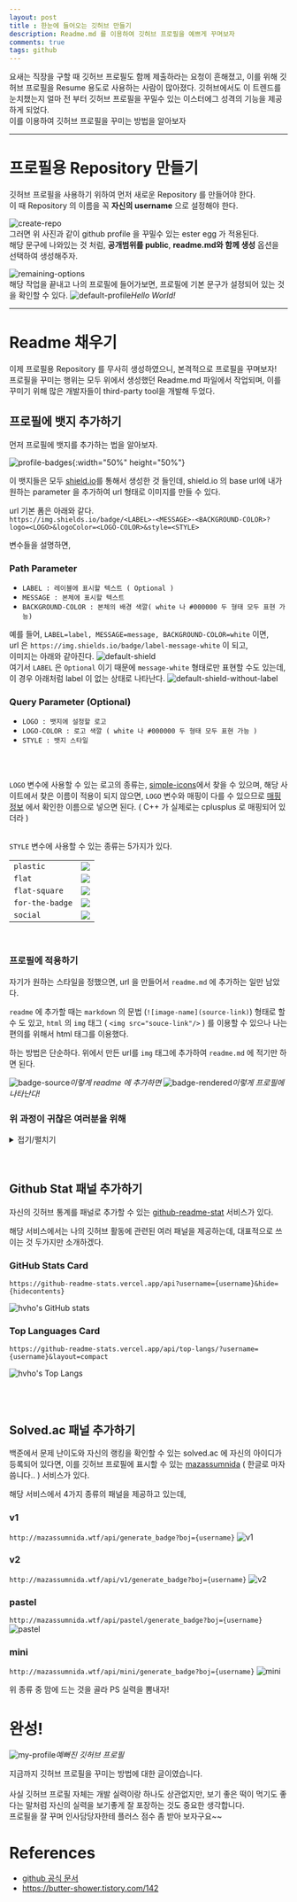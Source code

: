 ```yaml
---
layout: post
title : 한눈에 들어오는 깃허브 만들기
description: Readme.md 를 이용하여 깃허브 프로필을 예쁘게 꾸며보자
comments: true
tags: github
---
```



요새는 직장을 구할 때 깃허브 프로필도 함께 제출하라는 요청이 흔해졌고, 이를 위해 깃허브 프로필을 Resume 용도로 사용하는 사람이 많아졌다. 
깃허브에서도 이 트렌드를 눈치챘는지 얼마 전 부터 깃허브 프로필을 꾸밀수 있는 이스터에그 성격의 기능을 제공하게 되었다.  
이를 이용하여 깃허브 프로필을 꾸미는 방법을 알아보자

---

# 프로필용 Repository 만들기
깃허브 프로필을 사용하기 위하여 먼저 새로운 Repository 를 만들어야 한다.  
이 때 Repository 의 이름을 꼭 **자신의 username** 으로 설정해야 한다.

![create-repo](https://user-images.githubusercontent.com/25953981/127731395-1342f5b3-aaba-443c-9590-ff795782d00c.png)
<br>
그러면 위 사진과 같이 github profile 을 꾸밀수 있는 ester egg 가 적용된다.  
해당 문구에 나와있는 것 처럼, **공개범위를 public**, **readme.md와 함께 생성** 옵션을 선택하여 생성해주자.

![remaining-options](https://user-images.githubusercontent.com/25953981/127731498-184b5397-c515-4a98-b86c-d56c8400696c.png)
<br>
해당 작업을 끝내고 나의 프로필에 들어가보면, 프로필에 기본 문구가 설정되어 있는 것을 확인할 수 있다.
![default-profile](https://user-images.githubusercontent.com/25953981/127731544-749a7ece-b6dd-4fc2-8a61-6e44c907e8cf.png)*Hello World!*

---

# Readme 채우기

이제 프로필용 Repository 를 무사히 생성하였으니, 본격적으로 프로필을 꾸며보자!  
프로필을 꾸미는 행위는 모두 위에서 생성했던 Readme.md 파일에서 작업되며, 이를 꾸미기 위해 많은 개발자들이 third-party tool을 개발해 두었다.

## 프로필에 뱃지 추가하기

먼저 프로필에 뱃지를 추가하는 법을 알아보자.

![profile-badges](https://user-images.githubusercontent.com/25953981/127731740-04526635-a799-49f7-aa9b-3f71b45c7955.png){:width="50%" height="50%"}

이 뱃지들은 모두 [shield.io](https://shields.io)를 통해서 생성한 것 들인데,
shield.io 의 base url에 내가 원하는 parameter 을 추가하여 url 형태로 이미지를 만들 수 있다.

url 기본  폼은 아래와 같다.  
`https://img.shields.io/badge/<LABEL>-<MESSAGE>-<BACKGROUND-COLOR>?logo=<LOGO>&logoColor=<LOGO-COLOR>&style=<STYLE>`
  
변수들을 설명하면,


### Path  Parameter

- `LABEL : 레이블에 표시할 텍스트 ( Optional )` 
- `MESSAGE : 본체에 표시할 텍스트`
- `BACKGROUND-COLOR : 본체의 배경 색깔( white 나 #000000 두 형태 모두 표현 가능)`

예를 들어, `LABEL=label, MESSAGE=message, BACKGROUND-COLOR=white` 이면,  
url 은 `https://img.shields.io/badge/label-message-white` 이 되고,  
이미지는 아래와 같아진다.
![default-shield](https://img.shields.io/badge/label-message-white)
<br>
여기서 `LABEL` 은 `Optional` 이기 때문에 `message-white` 형태로만 표현할 수도 있는데, 이 경우 아래처럼 label 이 없는 상태로 나타난다.
![default-shield-without-label](https://img.shields.io/badge/message-white)


### Query Parameter (Optional)

- `LOGO : 뱃지에 설정할 로고`
- `LOGO-COLOR : 로고 색깔 ( white 나 #000000 두 형태 모두 표현 가능 )`
- `STYLE : 뱃지 스타일`
<br>
<br>

`LOGO` 변수에 사용할 수 있는 로고의 종류는, [simple-icons](https://simpleicons.org)에서 찾을 수 있으며, 해당 사이트에서 찾은 이름이 적용이 되지 않으면, `LOGO` 변수와 매핑이 다를 수 있으므로 [매핑 정보](https://github.com/simple-icons/simple-icons/blob/develop/slugs.md) 에서 확인한 이름으로 넣으면 된다. ( C++ 가 실제로는 cplusplus 로 매핑되어 있더라 )
<br>
<br>

`STYLE` 변수에 사용할 수 있는 종류는 5가지가 있다.
<br>
<table>
<tr>
<td><code>plastic</code></td>
<td><img src="https://img.shields.io/badge/label-message-green?style=plastic" 
style="margin: 0 0 0 0;" vertical-align:middle/> </td>
</tr>

<tr>
<td><code>flat</code></td>
<td><img src="https://img.shields.io/badge/label-message-green?style=flat" 
style="margin: 0 0 0 0;" vertical-align:middle/></td>
</tr>

<tr>
<td><code>flat-square</code></td>
<td><img src="https://img.shields.io/badge/label-message-green?style=flat-square" 
style="margin: 0 0 0 0;" vertical-align:middle/></td>
</tr>

<tr>
<td><code>for-the-badge</code></td>
<td><img src="https://img.shields.io/badge/label-message-green?style=for-the-badge" 
style="margin: 0 0 0 0;" vertical-align:middle/></td>
</tr>

<tr>
<td><code>social</code></td>
<td><img src="https://img.shields.io/badge/label-message-green?style=social" 
style="margin: 0 0 0 0;" vertical-align:middle/></td>
</tr>
</table>

<br>

### 프로필에 적용하기
자기가 원하는 스타일을 정했으면, url 을 만들어서 `readme.md` 에 추가하는 일만 남았다. 

`readme` 에 추가할 때는 `markdown` 의 문법 (`![image-name](source-link)`) 형태로 할 수 도 있고, `html` 의 `img` 태그 ( `<img src="souce-link"/>` ) 를 이용할 수 있으나 나는 편의를 위해서 html 태그를 이용했다.

하는 방법은 단순하다. 위에서 만든 url를 `img` 태그에 추가하여 `readme.md` 에 적기만 하면 된다. 

![badge-source](https://user-images.githubusercontent.com/25953981/127733319-ad83bdfb-3244-4a18-afab-f7eea03eb17b.png)*이렇게 readme 에 추가하면*
![badge-rendered](https://user-images.githubusercontent.com/25953981/127733364-8c036fe1-f5e2-4f1d-a35f-6e9b06cb3a4e.png)*이렇게 프로필에 나타난다!*

### 위 과정이 귀찮은 여러분을 위해
<details>
<summary>접기/펼치기</summary>

<table>
<tr>
<td><img src="https://img.shields.io/badge/Rust-000000?style=flat-square&logo=Rust" style="margin: 0 0 0 0;"></td>
<td><code>"https://img.shields.io/badge/Rust-000000?style=flat-square&logo=Rust"</code></td>
</tr>

<tr>
<td><img src="https://img.shields.io/badge/Python-3776AB?style=flat-square&logo=Python&logoColor=white" style="margin: 0 0 0 0;"></td>
<td><code>"https://img.shields.io/badge/Python-3776AB?style=flat-square&logo=Python&logoColor=white"</code></td>
</tr>

<tr>
<td><img src="https://img.shields.io/badge/C++-00599C?style=flat-square&logo=cplusplus&logoColor=white" style="margin: 0 0 0 0;"></td>
<td><code>"https://img.shields.io/badge/C++-00599C?style=flat-square&logo=cplusplus&logoColor=white"</code></td>
</tr>

<tr>
<td><img src="https://img.shields.io/badge/JavaScript-F7DF1E?style=flat-square&logo=JavaScript&logoColor=white" style="margin: 0 0 0 0;"></td>
<td><code>"https://img.shields.io/badge/JavaScript-F7DF1E?style=flat-square&logo=JavaScript&logoColor=white"</code></td>
</tr>

<tr>
<td><img src="https://img.shields.io/badge/TypeScript-3178C6?style=flat-square&logo=TypeScript&logoColor=white" style="margin: 0 0 0 0;"></td>
<td><code>"https://img.shields.io/badge/TypeScript-3178C6?style=flat-square&logo=TypeScript&logoColor=white"</code></td>
</tr>


<tr>
<td><img src="https://img.shields.io/badge/Java-007396?style=flat-square&logo=java&logoColor=white" style="margin: 0 0 0 0;"></td>
<td><code>"https://img.shields.io/badge/Java-007396?style=flat-square&logo=java&logoColor=white"</code></td>
</tr>


<tr>
<td><img src="https://img.shields.io/badge/Go-00ADD8?style=flat-square&logo=Go&logoColor=white" style="margin: 0 0 0 0;"></td>
<td><code>"https://img.shields.io/badge/Go-00ADD8?style=flat-square&logo=Go&logoColor=white"</code></td>
</tr>

<tr>
<td><img src="https://img.shields.io/badge/Docker-2496ED?style=flat-square&logo=Docker&logoColor=white" style="margin: 0 0 0 0;"></td>
<td><code>"https://img.shields.io/badge/Docker-2496ED?style=flat-square&logo=Docker&logoColor=white"</code></td>
</tr>

<tr>
<td><img src="https://img.shields.io/badge/Terraform-7B42BC?style=flat-square&logo=Terraform&logoColor=white" style="margin: 0 0 0 0;"></td>
<td><code>"https://img.shields.io/badge/Terraform-7B42BC?style=flat-square&logo=Terraform&logoColor=white"</code></td>
</tr>

<tr>
<td><img src="https://img.shields.io/badge/Kubernetes-326CE5?style=flat-square&logo=Kubernetes&logoColor=white" style="margin: 0 0 0 0;"></td>
<td><code>"https://img.shields.io/badge/Kubernetes-326CE5?style=flat-square&logo=Kubernetes&logoColor=white"</code></td>
</tr>

<tr>
<td><img src="https://img.shields.io/badge/React-61DAFB?style=flat-square&logo=React&logoColor=white" style="margin: 0 0 0 0;"></td>
<td><code>"https://img.shields.io/badge/React-61DAFB?style=flat-square&logo=React&logoColor=white"</code></td>
</tr>

<tr>
<td><img src="https://img.shields.io/badge/Spring-6DB33F?style=flat-square&logo=Spring&logoColor=white" style="margin: 0 0 0 0;"></td>
<td><code>"https://img.shields.io/badge/Spring-6DB33F?style=flat-square&logo=Spring&logoColor=white</code></td>
</tr>

</table>
</details>

<br>
<br>


## Github Stat 패널 추가하기

자신의 깃허브 통계를 패널로 추가할 수 있는 [github-readme-stat](https://github.com/anuraghazra/github-readme-stats) 서비스가 있다.

해당 서비스에서는 나의 깃허브 활동에 관련된 여러 패널을 제공하는데, 대표적으로 쓰이는 것 두가지만 소개하겠다.

### GitHub Stats Card

`https://github-readme-stats.vercel.app/api?username={username}&hide={hidecontents}`

![hvho's GitHub stats](https://github-readme-stats.vercel.app/api?username=HVHO&hide=contribs,prs)


### Top Languages Card

`https://github-readme-stats.vercel.app/api/top-langs/?username={username}&layout=compact`

![hvho's Top Langs](https://github-readme-stats.vercel.app/api/top-langs/?username=HVHO&layout=compact)


<!-- 이 서비스도 동일하게 url 을 만들어 `img` 태그로 `readme.md` 에 추가하면 된다 -->

<br>
<br>

## Solved.ac 패널 추가하기

백준에서 문제 난이도와 자신의 랭킹을 확인할 수 있는 solved.ac 에 자신의 아이디가 등록되어 있다면,
이를 깃허브 프로필에 표시할 수 있는 [mazassumnida](https://github.com/mazassumnida/mazassumnida?fbclid=IwAR16rjEw6GyKdTVMfxas7t9vlFR5Ah790V9mYuVcVqYKoA_UacXrFIFcISA) ( 한글로 마자씀니다.. ) 서비스가 있다. 

<!-- 이 서비스도 동일하게 url 을 만들어 `img` 태그로 `readme.md` 에 추가하면 된다 -->

해당 서비스에서 4가지 종류의 패널을 제공하고 있는데, 

### v1
`http://mazassumnida.wtf/api/generate_badge?boj={username}`
![v1](http://mazassumnida.wtf/api/generate_badge?boj=hvho1119)

### v2
`http://mazassumnida.wtf/api/v1/generate_badge?boj={username}`
![v2](http://mazassumnida.wtf/api/v2/generate_badge?boj=hvho1119)

### pastel
`http://mazassumnida.wtf/api/pastel/generate_badge?boj={username}`
![pastel](http://mazassumnida.wtf/api/pastel/generate_badge?boj=hvho1119)


### mini
`http://mazassumnida.wtf/api/mini/generate_badge?boj={username}`
![mini](http://mazassumnida.wtf/api/mini/generate_badge?boj=hvho1119)


위 종류 중 맘에 드는 것을 골라 PS 실력을 뽐내자!

# 완성!

![my-profile](https://user-images.githubusercontent.com/25953981/127730857-c6ac82bb-4cb1-4136-8314-10a7630fe09f.png)*예뻐진 깃허브 프로필*

지금까지 깃허브 프로필을 꾸미는 방법에 대한 글이였습니다.
<br>
<br>
사실 깃허브 프로필 자체는 개발 실력이랑 하나도 상관없지만,
보기 좋은 떡이 먹기도 좋다는 말처럼 자신의 실력을 보기좋게 잘 포장하는 것도 중요한 생각합니다.  
프로필을 잘 꾸며 인사담당자한테 플러스 점수 좀 받아 보자구요~~

# References
- [github 공식 문서]("https://docs.github.com/en/github/setting-up-and-managing-your-github-profile/customizing-your-profile/managing-your-profile-readme")
- https://butter-shower.tistory.com/142



